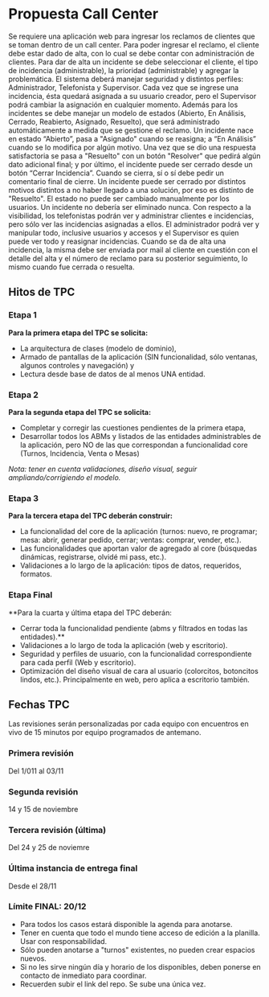 # Propuesta Call Center

Se requiere una aplicación web para ingresar los reclamos de clientes que se toman
dentro de un call center. Para poder ingresar el reclamo, el cliente debe estar dado de alta, con lo
cual se debe contar con administración de clientes.
Para dar de alta un incidente se debe seleccionar el cliente, el tipo de incidencia (administrable), la prioridad (administrable) y agregar la problemática. El sistema deberá manejar seguridad y distintos perfiles: Administrador, Telefonista y Supervisor. Cada vez que se ingrese una incidencia, ésta quedará asignada a su usuario creador, pero el Supervisor podrá cambiar la asignación en cualquier momento. Además para los incidentes se debe manejar un modelo de estados (Abierto, En Análisis, Cerrado, Reabierto, Asignado, Resuelto), que será administrado automáticamente a medida que se gestione el reclamo. Un incidente nace en estado “Abierto”, pasa a "Asignado" cuando se reasigna; a “En Análisis” cuando se lo modifica por algún motivo. Una vez que se dio una respuesta satisfactoria se pasa a "Resuelto" con un botón "Resolver" que pedirá algún dato adicional final; y por último, el incidente puede ser cerrado desde un botón “Cerrar Incidencia”. Cuando se cierra, sí o sí debe pedir un comentario final de cierre. Un incidente puede ser cerrado por distintos motivos distintos a no haber llegado a una solución, por eso es distinto de "Resuelto".
El estado no puede ser cambiado manualmente por los usuarios.
Un incidente no debería ser eliminado nunca.
Con respecto a la visibilidad, los telefonistas podrán ver y administrar clientes e incidencias, pero
sólo ver las incidencias asignadas a ellos. El administrador podrá ver y manipular todo, inclusive usuarios y accesos y el Supervisor es quien puede ver todo y reasignar incidencias.
Cuando se da de alta una incidencia, la misma debe ser enviada por mail al cliente en cuestión con
el detalle del alta y el número de reclamo para su posterior seguimiento, lo mismo cuando fue
cerrada o resuelta.

## Hitos de TPC
### Etapa 1

**Para la primera etapa del TPC se solicita:**
- La arquitectura de clases (modelo de dominio),
- Armado de pantallas de la aplicación (SIN funcionalidad, sólo ventanas, algunos controles y navegación) y
- Lectura desde base de datos de al menos UNA entidad.


### Etapa 2

**Para la segunda etapa del TPC se solicita:**
- Completar y corregir las cuestiones pendientes de la primera etapa,
- Desarrollar todos los ABMs y listados de las entidades administrables de la aplicación, pero NO de las que correspondan a funcionalidad core (Turnos, Incidencia, Venta o Mesas)


*Nota: tener en cuenta validaciones, diseño visual, seguir ampliando/corrigiendo el modelo.*


### Etapa 3

**Para la tercera etapa del TPC deberán construir:**
- La funcionalidad del core de la aplicación (turnos: nuevo, re programar; mesa: abrir, generar pedido, cerrar; ventas: comprar, vender, etc.).
- Las funcionalidades que aportan valor de agregado al core (búsquedas dinámicas, registrarse, olvidé mi pass, etc.).
- Validaciones a lo largo de la aplicación: tipos de datos, requeridos, formatos.

### Etapa Final

**Para la cuarta y última etapa del TPC deberán:
- Cerrar toda la funcionalidad pendiente (abms y filtrados en todas las entidades).**
- Validaciones a lo largo de toda la aplicación (web y escritorio).
- Seguridad y perfiles de usuario, con la funcionalidad correspondiente para cada perfil (Web y escritorio).
- Optimización del diseño visual de cara al usuario (colorcitos, botoncitos lindos, etc.). Principalmente en web, pero aplica a escritorio también.

## Fechas TPC

Las revisiones serán personalizadas por cada equipo con encuentros en vivo de 15 minutos por equipo programados de antemano.

### Primera revisión
Del 1/011 al 03/11

### Segunda revisión
14 y 15 de noviembre

### Tercera revisión (última)
Del 24 y 25 de noviemre

### Última instancia de entrega final
Desde el 28/11

### Límite FINAL: 20/12
- Para todos los casos estará disponible la agenda para anotarse.
- Tener en cuenta que todo el mundo tiene acceso de edición a la planilla. Usar con responsabilidad.
- Sólo pueden anotarse a "turnos" existentes, no pueden crear espacios nuevos.
- Si no les sirve ningún día y horario de los disponibles, deben ponerse en contacto de inmediato para coordinar.
- Recuerden subir el link del repo. Se sube una única vez.

